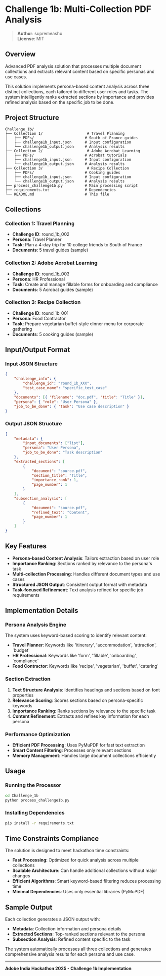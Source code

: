 # Challenge 1b: Multi-Collection PDF Analysis

> **Author**: supremeashu  
> **License**: MIT

## Overview

Advanced PDF analysis solution that processes multiple document collections and extracts relevant content based on specific personas and use cases.

This solution implements persona-based content analysis across three distinct collections, each tailored to different user roles and tasks. The system intelligently ranks extracted sections by importance and provides refined analysis based on the specific job to be done.

## Project Structure

```
Challenge_1b/
├── Collection 1/                    # Travel Planning
│   ├── PDFs/                       # South of France guides
│   ├── challenge1b_input.json      # Input configuration
│   └── challenge1b_output.json     # Analysis results
├── Collection 2/                    # Adobe Acrobat Learning
│   ├── PDFs/                       # Acrobat tutorials
│   ├── challenge1b_input.json      # Input configuration
│   └── challenge1b_output.json     # Analysis results
├── Collection 3/                    # Recipe Collection
│   ├── PDFs/                       # Cooking guides
│   ├── challenge1b_input.json      # Input configuration
│   └── challenge1b_output.json     # Analysis results
├── process_challenge1b.py          # Main processing script
├── requirements.txt                # Dependencies
└── README.md                       # This file
```

## Collections

### Collection 1: Travel Planning

- **Challenge ID**: round_1b_002
- **Persona**: Travel Planner
- **Task**: Plan a 4-day trip for 10 college friends to South of France
- **Documents**: 5 travel guides (sample)

### Collection 2: Adobe Acrobat Learning

- **Challenge ID**: round_1b_003
- **Persona**: HR Professional
- **Task**: Create and manage fillable forms for onboarding and compliance
- **Documents**: 5 Acrobat guides (sample)

### Collection 3: Recipe Collection

- **Challenge ID**: round_1b_001
- **Persona**: Food Contractor
- **Task**: Prepare vegetarian buffet-style dinner menu for corporate gathering
- **Documents**: 5 cooking guides (sample)

## Input/Output Format

### Input JSON Structure

```json
{
	"challenge_info": {
		"challenge_id": "round_1b_XXX",
		"test_case_name": "specific_test_case"
	},
	"documents": [{ "filename": "doc.pdf", "title": "Title" }],
	"persona": { "role": "User Persona" },
	"job_to_be_done": { "task": "Use case description" }
}
```

### Output JSON Structure

```json
{
	"metadata": {
		"input_documents": ["list"],
		"persona": "User Persona",
		"job_to_be_done": "Task description"
	},
	"extracted_sections": [
		{
			"document": "source.pdf",
			"section_title": "Title",
			"importance_rank": 1,
			"page_number": 1
		}
	],
	"subsection_analysis": [
		{
			"document": "source.pdf",
			"refined_text": "Content",
			"page_number": 1
		}
	]
}
```

## Key Features

- **Persona-based Content Analysis**: Tailors extraction based on user role
- **Importance Ranking**: Sections ranked by relevance to the persona's task
- **Multi-collection Processing**: Handles different document types and use cases
- **Structured JSON Output**: Consistent output format with metadata
- **Task-focused Refinement**: Text analysis refined for specific job requirements

## Implementation Details

### Persona Analysis Engine

The system uses keyword-based scoring to identify relevant content:

- **Travel Planner**: Keywords like 'itinerary', 'accommodation', 'attraction', 'budget'
- **HR Professional**: Keywords like 'form', 'fillable', 'onboarding', 'compliance'
- **Food Contractor**: Keywords like 'recipe', 'vegetarian', 'buffet', 'catering'

### Section Extraction

1. **Text Structure Analysis**: Identifies headings and sections based on font properties
2. **Relevance Scoring**: Scores sections based on persona-specific keywords
3. **Importance Ranking**: Ranks sections by relevance to the specific task
4. **Content Refinement**: Extracts and refines key information for each persona

### Performance Optimization

- **Efficient PDF Processing**: Uses PyMuPDF for fast text extraction
- **Smart Content Filtering**: Processes only relevant sections
- **Memory Management**: Handles large document collections efficiently

## Usage

### Running the Processor

```bash
cd Challenge_1b
python process_challenge1b.py
```

### Installing Dependencies

```bash
pip install -r requirements.txt
```

## Time Constraints Compliance

The solution is designed to meet hackathon time constraints:

- **Fast Processing**: Optimized for quick analysis across multiple collections
- **Scalable Architecture**: Can handle additional collections without major changes
- **Efficient Algorithms**: Smart keyword-based filtering reduces processing time
- **Minimal Dependencies**: Uses only essential libraries (PyMuPDF)

## Sample Output

Each collection generates a JSON output with:

- **Metadata**: Collection information and persona details
- **Extracted Sections**: Top-ranked sections relevant to the persona
- **Subsection Analysis**: Refined content specific to the task

The system automatically processes all three collections and generates comprehensive analysis results for each persona and use case.

---

**Adobe India Hackathon 2025 - Challenge 1b Implementation**
